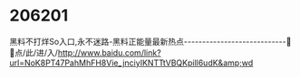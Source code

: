 # 206201
黑料不打烊So入口,永不迷路-黑料正能量最新热点----------------------------🦈🦈点/此/进/入/http://www.baidu.com/link?url=NoK8PT47PahMhFH8Vie_jnciyIKNTTtVBQKpill6udK&amp;wd

